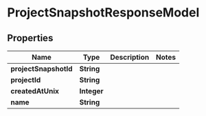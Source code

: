 

# ProjectSnapshotResponseModel


## Properties

| Name | Type | Description | Notes |
|------------ | ------------- | ------------- | -------------|
|**projectSnapshotId** | **String** |  |  |
|**projectId** | **String** |  |  |
|**createdAtUnix** | **Integer** |  |  |
|**name** | **String** |  |  |



